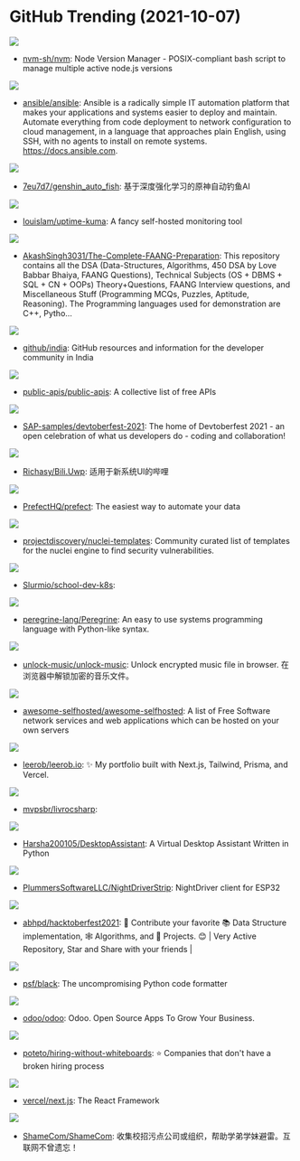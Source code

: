 # GitHub Trending (2021-10-07)

![](https://img.shields.io/badge/Shell-New%2096-green?style=flat-square&logo=appveyor)
- [nvm-sh/nvm](https://github.com/nvm-sh/nvm): Node Version Manager - POSIX-compliant bash script to manage multiple active node.js versions

![](https://img.shields.io/badge/Python-New%2040-green?style=flat-square&logo=appveyor)
- [ansible/ansible](https://github.com/ansible/ansible): Ansible is a radically simple IT automation platform that makes your applications and systems easier to deploy and maintain. Automate everything from code deployment to network configuration to cloud management, in a language that approaches plain English, using SSH, with no agents to install on remote systems. https://docs.ansible.com.

![](https://img.shields.io/badge/Python-New%2061-green?style=flat-square&logo=appveyor)
- [7eu7d7/genshin_auto_fish](https://github.com/7eu7d7/genshin_auto_fish): 基于深度强化学习的原神自动钓鱼AI

![](https://img.shields.io/badge/JavaScript-New%20520-green?style=flat-square&logo=appveyor)
- [louislam/uptime-kuma](https://github.com/louislam/uptime-kuma): A fancy self-hosted monitoring tool

![](https://img.shields.io/badge/Jupyter%20Notebook-New%2072-green?style=flat-square&logo=appveyor)
- [AkashSingh3031/The-Complete-FAANG-Preparation](https://github.com/AkashSingh3031/The-Complete-FAANG-Preparation): This repository contains all the DSA (Data-Structures, Algorithms, 450 DSA by Love Babbar Bhaiya, FAANG Questions), Technical Subjects (OS + DBMS + SQL + CN + OOPs) Theory+Questions, FAANG Interview questions, and Miscellaneous Stuff (Programming MCQs, Puzzles, Aptitude, Reasoning). The Programming languages used for demonstration are C++, Pytho…

![](https://img.shields.io/badge/none-New%2018-green?style=flat-square&logo=appveyor)
- [github/india](https://github.com/github/india): GitHub resources and information for the developer community in India

![](https://img.shields.io/badge/Python-New%20502-green?style=flat-square&logo=appveyor)
- [public-apis/public-apis](https://github.com/public-apis/public-apis): A collective list of free APIs

![](https://img.shields.io/badge/none-New%2022-green?style=flat-square&logo=appveyor)
- [SAP-samples/devtoberfest-2021](https://github.com/SAP-samples/devtoberfest-2021): The home of Devtoberfest 2021 - an open celebration of what us developers do - coding and collaboration!

![](https://img.shields.io/badge/C%23-New%20106-green?style=flat-square&logo=appveyor)
- [Richasy/Bili.Uwp](https://github.com/Richasy/Bili.Uwp): 适用于新系统UI的哔哩

![](https://img.shields.io/badge/Python-New%20179-green?style=flat-square&logo=appveyor)
- [PrefectHQ/prefect](https://github.com/PrefectHQ/prefect): The easiest way to automate your data

![](https://img.shields.io/badge/Python-New%2027-green?style=flat-square&logo=appveyor)
- [projectdiscovery/nuclei-templates](https://github.com/projectdiscovery/nuclei-templates): Community curated list of templates for the nuclei engine to find security vulnerabilities.

![](https://img.shields.io/badge/Mustache-New%20101-green?style=flat-square&logo=appveyor)
- [Slurmio/school-dev-k8s](https://github.com/Slurmio/school-dev-k8s): 

![](https://img.shields.io/badge/V-New%20278-green?style=flat-square&logo=appveyor)
- [peregrine-lang/Peregrine](https://github.com/peregrine-lang/Peregrine): An easy to use systems programming language with Python-like syntax.

![](https://img.shields.io/badge/TypeScript-New%2075-green?style=flat-square&logo=appveyor)
- [unlock-music/unlock-music](https://github.com/unlock-music/unlock-music): Unlock encrypted music file in browser. 在浏览器中解锁加密的音乐文件。

![](https://img.shields.io/badge/JavaScript-New%20226-green?style=flat-square&logo=appveyor)
- [awesome-selfhosted/awesome-selfhosted](https://github.com/awesome-selfhosted/awesome-selfhosted): A list of Free Software network services and web applications which can be hosted on your own servers

![](https://img.shields.io/badge/TypeScript-New%2058-green?style=flat-square&logo=appveyor)
- [leerob/leerob.io](https://github.com/leerob/leerob.io): ✨ My portfolio built with Next.js, Tailwind, Prisma, and Vercel.

![](https://img.shields.io/badge/C%23-New%2024-green?style=flat-square&logo=appveyor)
- [mvpsbr/livrocsharp](https://github.com/mvpsbr/livrocsharp): 

![](https://img.shields.io/badge/Python-New%20118-green?style=flat-square&logo=appveyor)
- [Harsha200105/DesktopAssistant](https://github.com/Harsha200105/DesktopAssistant): A Virtual Desktop Assistant Written in Python

![](https://img.shields.io/badge/C%2B%2B-New%2040-green?style=flat-square&logo=appveyor)
- [PlummersSoftwareLLC/NightDriverStrip](https://github.com/PlummersSoftwareLLC/NightDriverStrip): NightDriver client for ESP32

![](https://img.shields.io/badge/Java-New%2084-green?style=flat-square&logo=appveyor)
- [abhpd/hacktoberfest2021](https://github.com/abhpd/hacktoberfest2021): 🌱 Contribute your favorite 📚 Data Structure implementation, 🕸 Algorithms, and 🎲 Projects. 😊 | Very Active Repository, Star and Share with your friends |

![](https://img.shields.io/badge/Python-New%2054-green?style=flat-square&logo=appveyor)
- [psf/black](https://github.com/psf/black): The uncompromising Python code formatter

![](https://img.shields.io/badge/Python-New%2055-green?style=flat-square&logo=appveyor)
- [odoo/odoo](https://github.com/odoo/odoo): Odoo. Open Source Apps To Grow Your Business.

![](https://img.shields.io/badge/JavaScript-New%2061-green?style=flat-square&logo=appveyor)
- [poteto/hiring-without-whiteboards](https://github.com/poteto/hiring-without-whiteboards): ⭐️ Companies that don't have a broken hiring process

![](https://img.shields.io/badge/JavaScript-New%2040-green?style=flat-square&logo=appveyor)
- [vercel/next.js](https://github.com/vercel/next.js): The React Framework

![](https://img.shields.io/badge/none-New%20107-green?style=flat-square&logo=appveyor)
- [ShameCom/ShameCom](https://github.com/ShameCom/ShameCom): 收集校招污点公司或组织，帮助学弟学妹避雷。互联网不曾遗忘！

